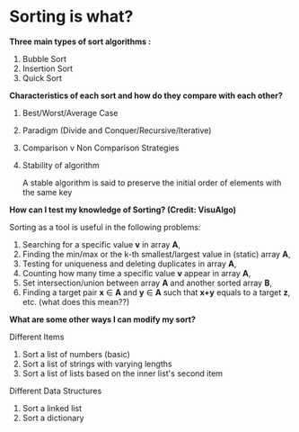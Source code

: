 # Sorting is what?

**Three main types of sort algorithms :**

1. Bubble Sort
2. Insertion Sort
3. Quick Sort

**Characteristics of each sort and how do they compare with each other?**

1. Best/Worst/Average Case

2. Paradigm (Divide and Conquer/Recursive/Iterative)

3. Comparison v Non Comparison Strategies

4. Stability of algorithm

   A stable algorithm is said to preserve the initial order of elements with the same key

**How can I test my knowledge of Sorting? (Credit: VisuAlgo)**

Sorting as a tool is useful in the following problems:

1. Searching for a specific value **v** in array **A**,
2. Finding the min/max or the k-th smallest/largest value in (static) array **A**,
3. Testing for uniqueness and deleting duplicates in array **A**,
4. Counting how many time a specific value **v** appear in array **A**,
5. Set intersection/union between array **A** and another sorted array **B**,
6. Finding a target pair **x** ∈ **A** and **y** ∈ **A** such that **x+y** equals to a target **z**, etc. (what does this mean??)

**What are some other ways I can modify my sort?**

Different Items

1. Sort a list of numbers (basic)
2. Sort a list of strings with varying lengths
3. Sort a list of lists based on the inner list's second item

Different Data Structures

1. Sort a linked list
2. Sort a dictionary
